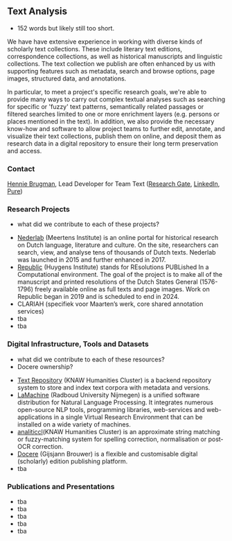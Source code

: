 ## Text Analysis

+ 152 words but likely still too short.

We have have extensive experience in working with diverse kinds of scholarly text collections. These include literary text editions, correspondence collections, as well as historical manuscripts and linguistic collections. The text collection we publish are often enhanced by us with supporting features such as metadata, search and browse options, page images, structured data, and annotations. 

In particular, to meet a project's specific research goals, we're able to provide many ways to carry out complex textual analyses such as searching for specific or 'fuzzy' text patterns, semantically related passages or filtered searches limited to one or more enrichment layers (e.g. persons or places mentioned in the text). In addition, we also provide the necessary know-how and software to allow project teams to further edit, annotate, and visualize their text collections, publish them on online, and deposit them as research data in a digital repository to ensure their long term preservation and access.

### Contact

[Hennie Brugman](mailto:hennie.brugman@di.huc.knaw.nl), Lead Developer for Team Text ([Research Gate](https://www.researchgate.net/profile/Hennie-Brugman), [LinkedIn](https://nl.linkedin.com/in/hennie-brugman-8327369), [Pure](https://pure.knaw.nl/portal/en/persons/h-brugman))

### Research Projects

+ what did we contribute to each of these projects?

- [Nederlab](https://www.nederlab.nl) (Meertens Institute) is an online portal for historical research on Dutch language, literature and culture. On the site, researchers can search, view, and analyse tens of thousands of Dutch texts. Nederlab was launched in 2015 and further enhanced in 2017.
- [Republic](https://en.huygens.knaw.nl/projecten/resoluties-staten-generaal-1576-1796-de-oerbronnen-van-de-parlementaire-democratie/?noredirect=en_GB) (Huygens Institute) stands for REsolutions PUBLished In a Computational environment. The goal of the project is to make all of the manuscript and printed resolutions of the Dutch States General (1576-1796) freely available online as full texts and page images. Work on Republic began in 2019 and is scheduled to end in 2024.
- CLARIAH (specifiek voor Maarten’s werk, core shared annotation services)
- tba
- tba


### Digital Infrastructure, Tools and Datasets

+ what did we contribute to each of these resources?
+ Docere ownership?

- [Text Repository](https://github.com/knaw-huc/textrepo) (KNAW Humanities Cluster) is a  backend repository system to store and index text corpora with metadata and versions.
- [LaMachine](https://proycon.github.io/LaMachine) (Radboud University Nijmegen) is a unified software distribution for Natural Language Processing. It integrates numerous open-source NLP tools, programming libraries, web-services and web-applications in a single Virtual Research Environment that can be installed on a wide variety of machines. 
- [analiticcl](https://github.com/proycon/analiticcl)(KNAW Humanities Cluster) is an approximate string matching or fuzzy-matching system for spelling correction, normalisation or post-OCR correction.
- [Docere](https://github.com/knaw-huc/docere) (Gijsjann Brouwer) is a flexible and customisable digital (scholarly) edition publishing platform.
- tba

### Publications and Presentations

- tba
- tba
- tba
- tba
- tba
